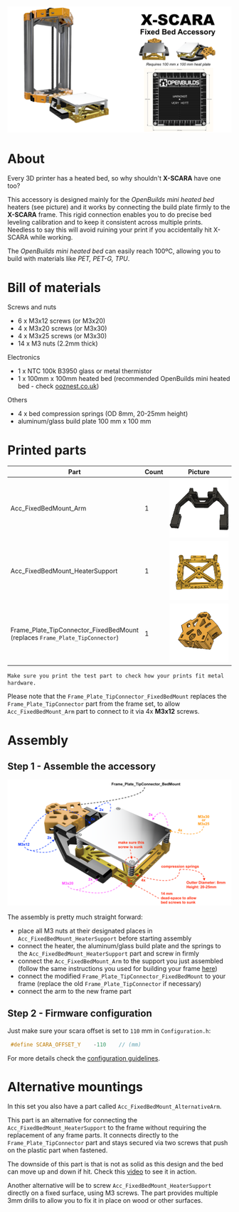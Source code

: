![fixed-bed-mount](images/header.png)

About
===

Every 3D printer has a heated bed, so why shouldn't **X-SCARA** have one too?

This accessory is designed mainly for the *OpenBuilds mini heated bed* heaters (see picture) and it works by connecting the build plate firmly to the **X-SCARA** frame. This rigid connection enables you to do precise bed leveling calibration and to keep it consistent across multiple prints. Needless to say this will avoid ruining your print if you accidentally hit X-SCARA while working.

The *OpenBuilds mini heated bed* can easily reach 100ºC, allowing you to build with materials like *PET, PET-G, TPU*.

Bill of materials
===

Screws and nuts
* 6 x M3x12 screws (or M3x20)
* 4 x M3x20 screws (or M3x30)
* 4 x M3x25 screws (or M3x30)
* 14 x M3 nuts (2.2mm thick)

Electronics
* 1 x NTC 100k B3950 glass or metal thermistor 
* 1 x 100mm x 100mm heated bed (recommended OpenBuilds mini heated bed - check [ooznest.co.uk](https://ooznest.co.uk/product/openbuilds-mini-heated-bed/))

Others
* 4 x bed compression springs (OD 8mm, 20-25mm height)
* aluminum/glass build plate 100 mm x 100 mm

Printed parts
===

| Part                                   | Count | Picture                                                   |
| -------------------------------------- | ----- | :-------------------------------------------------------: |
| Acc_FixedBedMount_Arm                  | 1     | ![sides](images/bed_arm.png)                              |
| Acc_FixedBedMount_HeaterSupport        | 1     | ![sides](images/bed_support.png)                          |
| Frame_Plate_TipConnector_FixedBedMount</br> (replaces `Frame_Plate_TipConnector`) | 1     | ![ZHub](images/front_tip.png)                             |

    Make sure you print the test part to check how your prints fit metal hardware.

Please note that the `Frame_Plate_TipConnector_FixedBedMount` replaces the `Frame_Plate_TipConnector` part from the frame set, to allow `Acc_FixedBedMount_Arm` part to connect to it via 4x **M3x12** screws.

Assembly
===

Step 1 - Assemble the accessory
---
![instructions](images/bed_mount_instructions.png)

The assembly is pretty much straight forward:

* place all M3 nuts at their designated places in `Acc_FixedBedMount_HeaterSupport` before starting assembly
* connect the heater, the aluminum/glass build plate and the springs to the `Acc_FixedBedMount_HeaterSupport` part and screw in firmly
* connect the `Acc_FixedBedMount_Arm` to the support you just assembled (follow the same instructions you used for building your frame [here](../../frame/README.md))
* connect the modified `Frame_Plate_TipConnector_FixedBedMount` to your frame (replace the old `Frame_Plate_TipConnector` if necessary)
* connect the arm to the new frame part

Step 2 - Firmware configuration
---
Just make sure your scara offset is set to `110` mm in `Configuration.h`:

```C
 #define SCARA_OFFSET_Y    -110    // (mm)
```
For more details check the [configuration guidelines](../../../firmware/CONFIGURE.md).

Alternative mountings
===

In this set you also have a part called `Acc_FixedBedMount_AlternativeArm`. 

This part is an alternative for connecting the `Acc_FixedBedMount_HeaterSupport` to the frame without requiring the replacement of any frame parts. It connects directly to the `Frame_Plate_TipConnector` part and stays secured via two screws that push on the plastic part when fastened.

The downside of this part is that is not as solid as this design and the bed can move up and down if hit.
Check this [video](https://www.instagram.com/p/CK_2IUaI0A7/) to see it in action.

Another alternative will be to screw `Acc_FixedBedMount_HeaterSupport` directly on a fixed surface, using M3 screws. The part provides multiple 3mm drills to allow you to fix it in place on wood or other surfaces.